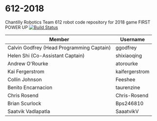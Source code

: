 # 612-2018
Chantilly Robotics Team 612 robot code repository for 2018 game FIRST POWER UP [![Build Status](https://travis-ci.org/Team612/612-2018.svg?branch=master)](https://travis-ci.org/Team612/612-2018)

|Member                                   |Username         |
|-----------------------------------------|-----------------|
|Calvin Godfrey (Head Programming Captain)            |ggodfrey         |
|Helen Shi (Co-Assistant Captain) |shixiaoqing|
|Andrew O'Rourke |atorourke|
|Kai Fergerstrom            |kaifergerstrom         |
|Collin Johnson                           |Feeshee|
|Benito Encarnacion                       |taurenzine       |
|Chris Rosend                             |Chris-Rosend|
|Brian Scurlock                           |Bps246810        |
|Saatvik Vadlapatla                       |SaaatvikV        |

